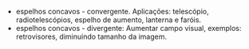 - espelhos concavos - convergente. Aplicações: telescópio, radiotelescópios, espelho de aumento, lanterna e faróis. 
- espelhos concavos - divergente: Aumentar campo visual, exemplos: retrovisores, diminuindo tamanho da imagem. 